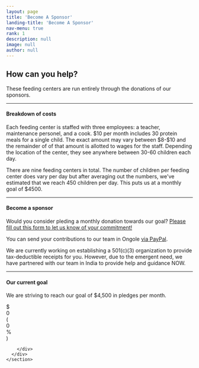 ```yaml
---
layout: page
title: 'Become A Sponsor'
landing-title: 'Become A Sponsor'
nav-menu: true
rank: 1
description: null
image: null
author: null
---
```

<div>
<section id="service" class="section-padding wow">
      <div class="container">
        <div class="row">
          <div class="col-md-12 text-center">
            <h2 class="service-title pad-bt15">How can you help?</h2>
            <p class="sub-title pad-bt15">These feeding centers are run entirely through the donations of our sponsors.</p>
            <hr class="bottom-line">
          </div>
          <div class="col-md-12 text-center">
            <h4>Breakdown of costs</h4>
            <p class="sub-title pad-bt15">Each feeding center is staffed with three employees: a teacher, maintenance personel, and a cook. $10 per month includes 30 protein meals for a single child. The exact amount may vary between $8-$10 and the remainder of of that amount is allotted to wages for the staff. Depending the location of the center, they see anywhere between 30-60 children each day.</p>
            <p class="sub-title pad-bt15">There are nine feeding centers in total. The number of children per feeding center does vary per day but after averaging out the numbers, we've estimated that we reach 450 children per day. This puts us at a monthly goal of $4500.</p>
            <hr class="bottom-line">
          </div>
          <div class="col-md-12 text-center">
            <h4>Become a sponsor</h4>
            <p class="sub-title pad-bt15">Would you consider pleding a monthly donation towards our goal? <a href="https://goo.gl/forms/XU7qmd9AJ1SOz37f1" target="_blank">Please fill out this form to let us know of your commitment!</a></p>
            <p class="sub-title pad-bt15">You can send your contributions to our team in Ongole <a href="https://www.paypal.me/reachrescue" target="_blank">via PayPal</a>.</p>
            <p>We are currently working on establishing a 501(c)(3) organization to provide tax-deductible receipts for you. However, due to the emergent need, we have partnered with our team in India to provide help and guidance NOW.</p>
            <hr class="bottom-line">
          </div>
 <div class="col-md-12 text-center">
            <h4>Our current goal</h4>
            <p class="sub-title pad-bt15">We are striving to reach our goal of $4,500 in pledges per month.</p>
             <div class="progress">
              <div class="progress-bar" role="progressbar" style="width: 0%;" aria-valuenow="0" aria-valuemin="0" aria-valuemax="100">$0 (0%)</div>
            </div>
          </div>

        </div>
      </div>
    </section>
</div>
